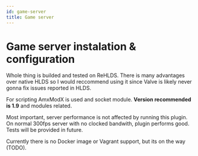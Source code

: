 ```yaml
---
id: game-server
title: Game server
---
```



# Game server instalation & configuration

Whole thing is builded and tested on ReHLDS. There is many advantages over native HLDS so I would reccommend using it since Valve is likely never gonna fix issues reported in HLDS.  

For scripting AmxModX is used and socket module. 
**Version recommended is 1.9** and modules related.  

Most important, server performance is not affected by running this plugin. On normal 300fps server with no clocked bandwith, plugin performs good. Tests will be provided in future.

Currently there is no Docker image or Vagrant support, but its on the way (TODO).

